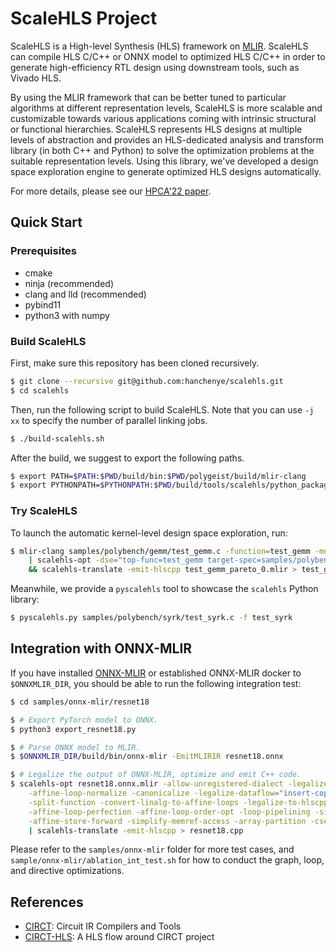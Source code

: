 # ScaleHLS Project

ScaleHLS is a High-level Synthesis (HLS) framework on [MLIR](https://mlir.llvm.org). ScaleHLS can compile HLS C/C++ or ONNX model to optimized HLS C/C++ in order to generate high-efficiency RTL design using downstream tools, such as Vivado HLS.

By using the MLIR framework that can be better tuned to particular algorithms at different representation levels, ScaleHLS is more scalable and customizable towards various applications coming with intrinsic structural or functional hierarchies. ScaleHLS represents HLS designs at multiple levels of abstraction and provides an HLS-dedicated analysis and transform library (in both C++ and Python) to solve the optimization problems at the suitable representation levels. Using this library, we've developed a design space exploration engine to generate optimized HLS designs automatically.

For more details, please see our [HPCA'22 paper](https://arxiv.org/abs/2107.11673).

## Quick Start

### Prerequisites
- cmake
- ninja (recommended)
- clang and lld (recommended)
- pybind11
- python3 with numpy

### Build ScaleHLS
First, make sure this repository has been cloned recursively.
```sh
$ git clone --recursive git@github.com:hanchenye/scalehls.git
$ cd scalehls
```

Then, run the following script to build ScaleHLS. Note that you can use `-j xx` to specify the number of parallel linking jobs.
```sh
$ ./build-scalehls.sh
```

After the build, we suggest to export the following paths.
```sh
$ export PATH=$PATH:$PWD/build/bin:$PWD/polygeist/build/mlir-clang
$ export PYTHONPATH=$PYTHONPATH:$PWD/build/tools/scalehls/python_packages/scalehls_core
```

### Try ScaleHLS
To launch the automatic kernel-level design space exploration, run:
```sh
$ mlir-clang samples/polybench/gemm/test_gemm.c -function=test_gemm -memref-fullrank -raise-scf-to-affine -S \
    | scalehls-opt -dse="top-func=test_gemm target-spec=samples/polybench/config.json" -debug-only=scalehls > /dev/null \
    && scalehls-translate -emit-hlscpp test_gemm_pareto_0.mlir > test_gemm_pareto_0.cpp
```

Meanwhile, we provide a `pyscalehls` tool to showcase the `scalehls` Python library:
```sh
$ pyscalehls.py samples/polybench/syrk/test_syrk.c -f test_syrk
```

## Integration with ONNX-MLIR
If you have installed [ONNX-MLIR](https://github.com/onnx/onnx-mlir) or established ONNX-MLIR docker to `$ONNXMLIR_DIR`, you should be able to run the following integration test:
```sh
$ cd samples/onnx-mlir/resnet18

$ # Export PyTorch model to ONNX.
$ python3 export_resnet18.py

$ # Parse ONNX model to MLIR.
$ $ONNXMLIR_DIR/build/bin/onnx-mlir -EmitMLIRIR resnet18.onnx

$ # Legalize the output of ONNX-MLIR, optimize and emit C++ code.
$ scalehls-opt resnet18.onnx.mlir -allow-unregistered-dialect -legalize-onnx \
    -affine-loop-normalize -canonicalize -legalize-dataflow="insert-copy=true min-gran=3" \
    -split-function -convert-linalg-to-affine-loops -legalize-to-hlscpp="top-func=main_graph" \
    -affine-loop-perfection -affine-loop-order-opt -loop-pipelining -simplify-affine-if \
    -affine-store-forward -simplify-memref-access -array-partition -cse -canonicalize \
    | scalehls-translate -emit-hlscpp > resnet18.cpp
```

Please refer to the `samples/onnx-mlir` folder for more test cases, and `sample/onnx-mlir/ablation_int_test.sh` for how to conduct the graph, loop, and directive optimizations.

## References
- [CIRCT](https://github.com/llvm/circt): Circuit IR Compilers and Tools
- [CIRCT-HLS](https://github.com/circt-hls/circt-hls): A HLS flow around CIRCT project
